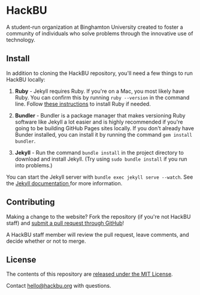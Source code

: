 # HackBU

A student-run organization at Binghamton University created to foster a community of individuals who solve problems through the innovative use of technology.

## Install

In addition to cloning the HackBU repository, you'll need a few things to run HackBU locally:

1. **Ruby** - Jekyll requires Ruby. If you're on a Mac, you most likely have Ruby. You can confirm this by running `ruby --version` in the command line. Follow [these instructions](https://www.ruby-lang.org/en/downloads/) to install Ruby if needed.

2. **Bundler** - Bundler is a package manager that makes versioning Ruby software like Jekyll a lot easier and is highly recommended if you're going to be building GitHub Pages sites locally. If you don't already have Bunder installed, you can install it by running the command `gem install bundler`.

3. **Jekyll** - Run the command `bundle install` in the project directory to download and install Jekyll. (Try using `sudo bundle install` if you run into problems.)

You can start the Jekyll server with `bundle exec jekyll serve --watch`. See the [Jekyll documentation ](http://jekyllrb.com/docs/home/) for more information.

## Contributing

Making a change to the website? Fork the repository (if you're not HackBU staff) and [submit a pull request through GitHub](https://help.github.com/articles/using-pull-requests)!

A HackBU staff member will review the pull request, leave comments, and decide whether or not to merge.

## License

The contents of this repository are [released under the MIT License](http://hackbu.org/LICENSE).

Contact [hello@hackbu.org](mailto:hello@hackbu.org) with questions.
